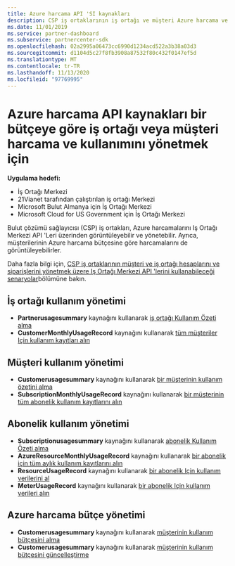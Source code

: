 ```yaml
---
title: Azure harcama API 'SI kaynakları
description: CSP iş ortaklarının iş ortağı ve müşteri Azure harcama ve kullanımını bütçelere göre görüntülemek ve yönetmek için Iş Ortağı Merkezi API 'Lerini nasıl kullanabileceğinizi öğrenin.
ms.date: 11/01/2019
ms.service: partner-dashboard
ms.subservice: partnercenter-sdk
ms.openlocfilehash: 02a2995a06473cc6990d1234acd522a3b38a03d3
ms.sourcegitcommit: d1104d5c27f8fb3908a87532f80c432f0147ef5d
ms.translationtype: MT
ms.contentlocale: tr-TR
ms.lasthandoff: 11/13/2020
ms.locfileid: "97769995"
---
```

# <a name="azure-spending-api-resources-to-manage-partner-or-customer-spending-and-usage-against-a-budget"></a>Azure harcama API kaynakları bir bütçeye göre iş ortağı veya müşteri harcama ve kullanımını yönetmek için 

**Uygulama hedefi:**

- İş Ortağı Merkezi
- 21Vianet tarafından çalıştırılan iş ortağı Merkezi
- Microsoft Bulut Almanya için İş Ortağı Merkezi
- Microsoft Cloud for US Government için İş Ortağı Merkezi

Bulut çözümü sağlayıcısı (CSP) iş ortakları, Azure harcamalarını Iş Ortağı Merkezi API 'Leri üzerinden görüntüleyebilir ve yönetebilir. Ayrıca, müşterilerinin Azure harcama bütçesine göre harcamalarını de görüntüleyebilirler.

Daha fazla bilgi için, [CSP iş ortaklarının müşteri ve iş ortağı hesaplarını ve siparişlerini yönetmek üzere Iş Ortağı Merkezi API 'lerini kullanabileceği senaryolar](scenarios.md)bölümüne bakın.

## <a name="partner-usage-management"></a>İş ortağı kullanım yönetimi

- **Partnerusagesummary** kaynağını kullanarak [iş ortağı Kullanım Özeti alma](get-a-partner-usage-summary.md)
- **CustomerMonthlyUsageRecord** kaynağını kullanarak [tüm müşteriler Için kullanım kayıtları alın](get-a-customer-s-usage-records.md)

## <a name="customer-usage-management"></a>Müşteri kullanım yönetimi

- **Customerusagesummary** kaynağını kullanarak [bir müşterinin kullanım özetini alma](get-a-customer-usage-summary.md)
- **SubscriptionMonthlyUsageRecord** kaynağını kullanarak [bir müşterinin tüm abonelik kullanım kayıtlarını alın](get-a-customer-subscription-s-usage-records.md)

## <a name="subscription-usage-management"></a>Abonelik kullanım yönetimi

- **Subscriptionusagesummary** kaynağını kullanarak [abonelik Kullanım Özeti alma](get-a-customer-subscription-usage-summary.md)
- **AzureResourceMonthlyUsageRecord** kaynağını kullanarak [bir abonelik için tüm aylık kullanım kayıtlarını alın](get-all-monthly-usage-records-for-a-subscription.md)
- **ResourceUsageRecord** kaynağını kullanarak [bir abonelik Için kullanım verilerini al](get-a-customer-subscription-resource-usage-records.md)
- **MeterUsageRecord** kaynağını kullanarak [bir abonelik Için kullanım verileri alın](get-a-customer-subscription-meter-usage-records.md)

## <a name="azure-spending-budget-management"></a>Azure harcama bütçe yönetimi

- **Customerusagesummary** kaynağını kullanarak [müşterinin kullanım bütçesini alma](get-a-customer-s-usage-spending-budget.md)
- **Customerusagesummary** kaynağını kullanarak [müşterinin kullanım bütçesini güncelleştirme](update-a-customer-s-usage-spending-budget.md)
